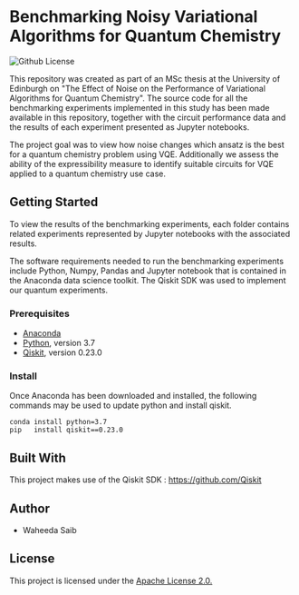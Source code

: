 # Benchmarking Noisy Variational Algorithms for Quantum Chemistry

![Github License](https://img.shields.io/hexpm/l/plug) 

This repository was created as part of an MSc thesis at the University of Edinburgh on "The Effect of Noise on the Performance of Variational Algorithms for Quantum Chemistry". The source code for all the benchmarking experiments implemented in this study has been made available in this repository, together with the circuit performance data and the results of each experiment presented as Jupyter notebooks.

The project goal was to view how noise changes which ansatz is the best for a quantum chemistry problem using VQE. Additionally we assess the ability of the expressibility measure to identify suitable circuits for VQE applied to a quantum chemistry use case.

## Getting Started

To view the results of the benchmarking experiments, each folder contains related experiments represented by Jupyter notebooks with the associated results.

The software requirements needed to run the benchmarking experiments include Python, Numpy, Pandas and Jupyter notebook that is contained in the Anaconda data science toolkit. The Qiskit SDK was used to implement our quantum experiments.

### Prerequisites

- [Anaconda](https://www.anaconda.com/products/individual) 
- [Python](https://www.python.org/), version 3.7
- [Qiskit](https://qiskit.org/documentation/getting_started.html), version 0.23.0

### Install
Once Anaconda has been downloaded and installed, the following commands may be used to update python and install qiskit.

```console
conda install python=3.7
pip   install qiskit==0.23.0 

```

## Built With

This project makes use of the Qiskit SDK : https://github.com/Qiskit

## Author
- Waheeda Saib

## License

This project is licensed under the [Apache License 2.0.](https://github.com/waheeda-saib/Benchmarking-Noisy-Variational-Algorithms/blob/main/LICENSE)
